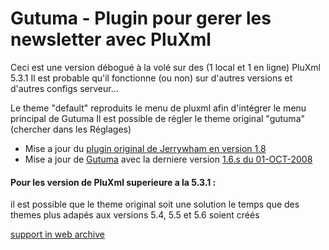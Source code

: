 # Gutuma - Plugin pour gerer les newsletter avec PluXml

Ceci est une version débogué à la volé sur des (1 local et 1 en ligne) PluXml 5.3.1 
Il est probable qu'il fonctionne (ou non) sur d'autres versions et d'autres configs serveur...

Le theme "default" reproduits le menu de pluxml afin d'intégrer le menu principal de Gutuma
Il est possible de régler le theme original "gutuma" (chercher dans les Réglages) 

- Mise a jour du [plugin original de Jerrywham en version 1.8](https://github.com/jerrywham-pluxml5-2/gutuma) 
- Mise a jour de [Gutuma](https://web.archive.org/web/20141221193606/http://www.gutuma.com/) avec la derniere version [1.6.s du 01-OCT-2008](https://sourceforge.net/projects/gutuma/files/)

#### Pour les version de PluXml superieure a la 5.3.1 :
il est possible que le theme original soit une solution le temps que des themes plus adapés aux versions 5.4, 5.5 et 5.6 soient créés

[support in web archive](https://web.archive.org/web/20150209041755/http://www.gutuma.com/support.php)
